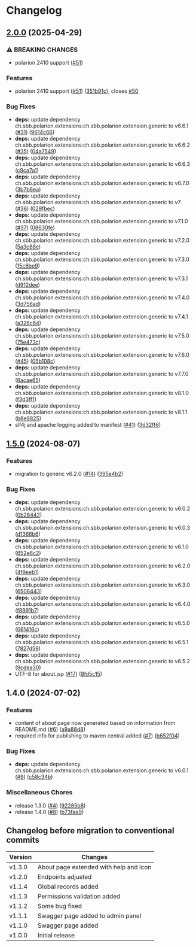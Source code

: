 # Changelog

## [2.0.0](https://github.com/SchweizerischeBundesbahnen/ch.sbb.polarion.extension.api-extender/compare/v1.5.0...v2.0.0) (2025-04-29)


### ⚠ BREAKING CHANGES

* polarion 2410 support ([#51](https://github.com/SchweizerischeBundesbahnen/ch.sbb.polarion.extension.api-extender/issues/51))

### Features

* polarion 2410 support ([#51](https://github.com/SchweizerischeBundesbahnen/ch.sbb.polarion.extension.api-extender/issues/51)) ([351b91c](https://github.com/SchweizerischeBundesbahnen/ch.sbb.polarion.extension.api-extender/commit/351b91cb40aae997e8709274e7f6f8de6bea922d)), closes [#50](https://github.com/SchweizerischeBundesbahnen/ch.sbb.polarion.extension.api-extender/issues/50)


### Bug Fixes

* **deps:** update dependency ch.sbb.polarion.extensions:ch.sbb.polarion.extension.generic to v6.6.1 ([#31](https://github.com/SchweizerischeBundesbahnen/ch.sbb.polarion.extension.api-extender/issues/31)) ([9614c66](https://github.com/SchweizerischeBundesbahnen/ch.sbb.polarion.extension.api-extender/commit/9614c667912fbf40ce6634e1878dbaf9fe493ed8))
* **deps:** update dependency ch.sbb.polarion.extensions:ch.sbb.polarion.extension.generic to v6.6.2 ([#35](https://github.com/SchweizerischeBundesbahnen/ch.sbb.polarion.extension.api-extender/issues/35)) ([04a7549](https://github.com/SchweizerischeBundesbahnen/ch.sbb.polarion.extension.api-extender/commit/04a75499746ccc91f2a6e6e24d5b87486b9798d5))
* **deps:** update dependency ch.sbb.polarion.extensions:ch.sbb.polarion.extension.generic to v6.6.3 ([c9ca7a1](https://github.com/SchweizerischeBundesbahnen/ch.sbb.polarion.extension.api-extender/commit/c9ca7a151324535b62873f6e5f4532b3088b3396))
* **deps:** update dependency ch.sbb.polarion.extensions:ch.sbb.polarion.extension.generic to v6.7.0 ([3b7b6ea](https://github.com/SchweizerischeBundesbahnen/ch.sbb.polarion.extension.api-extender/commit/3b7b6ea6e72f563787cee9e19ff4e42046570cf1))
* **deps:** update dependency ch.sbb.polarion.extensions:ch.sbb.polarion.extension.generic to v7 ([#36](https://github.com/SchweizerischeBundesbahnen/ch.sbb.polarion.extension.api-extender/issues/36)) ([029fbec](https://github.com/SchweizerischeBundesbahnen/ch.sbb.polarion.extension.api-extender/commit/029fbeca2a811bb0396d3b60c0c70b045fdbb59c))
* **deps:** update dependency ch.sbb.polarion.extensions:ch.sbb.polarion.extension.generic to v7.1.0 ([#37](https://github.com/SchweizerischeBundesbahnen/ch.sbb.polarion.extension.api-extender/issues/37)) ([08630fe](https://github.com/SchweizerischeBundesbahnen/ch.sbb.polarion.extension.api-extender/commit/08630fe537d84ed9025c33ce7c9de31091b7f2dd))
* **deps:** update dependency ch.sbb.polarion.extensions:ch.sbb.polarion.extension.generic to v7.2.0 ([5a3c88e](https://github.com/SchweizerischeBundesbahnen/ch.sbb.polarion.extension.api-extender/commit/5a3c88e7c26a0c04f515cd29a0070781942747f0))
* **deps:** update dependency ch.sbb.polarion.extensions:ch.sbb.polarion.extension.generic to v7.3.0 ([15c6be9](https://github.com/SchweizerischeBundesbahnen/ch.sbb.polarion.extension.api-extender/commit/15c6be9fc93f6278dfde32eb20c58e5988fcbce3))
* **deps:** update dependency ch.sbb.polarion.extensions:ch.sbb.polarion.extension.generic to v7.3.1 ([d912dee](https://github.com/SchweizerischeBundesbahnen/ch.sbb.polarion.extension.api-extender/commit/d912dee1037fc26be281176a5e5ace89f3e87297))
* **deps:** update dependency ch.sbb.polarion.extensions:ch.sbb.polarion.extension.generic to v7.4.0 ([3d756ad](https://github.com/SchweizerischeBundesbahnen/ch.sbb.polarion.extension.api-extender/commit/3d756ad468ffc2f6dde4c38b82431759ef4878aa))
* **deps:** update dependency ch.sbb.polarion.extensions:ch.sbb.polarion.extension.generic to v7.4.1 ([a326c64](https://github.com/SchweizerischeBundesbahnen/ch.sbb.polarion.extension.api-extender/commit/a326c643dcdac33f984944a31ded49d58803fc9a))
* **deps:** update dependency ch.sbb.polarion.extensions:ch.sbb.polarion.extension.generic to v7.5.0 ([75e473c](https://github.com/SchweizerischeBundesbahnen/ch.sbb.polarion.extension.api-extender/commit/75e473c507b8dee654fb79eb4fea75a5981c9c0c))
* **deps:** update dependency ch.sbb.polarion.extensions:ch.sbb.polarion.extension.generic to v7.6.0 ([#45](https://github.com/SchweizerischeBundesbahnen/ch.sbb.polarion.extension.api-extender/issues/45)) ([05b108c](https://github.com/SchweizerischeBundesbahnen/ch.sbb.polarion.extension.api-extender/commit/05b108c9d5850790cf7128653b94ba708b2c365f))
* **deps:** update dependency ch.sbb.polarion.extensions:ch.sbb.polarion.extension.generic to v7.7.0 ([6acae65](https://github.com/SchweizerischeBundesbahnen/ch.sbb.polarion.extension.api-extender/commit/6acae650e9db1fafe5b6789ab1b4515e513fc504))
* **deps:** update dependency ch.sbb.polarion.extensions:ch.sbb.polarion.extension.generic to v8.1.0 ([f3d3ff1](https://github.com/SchweizerischeBundesbahnen/ch.sbb.polarion.extension.api-extender/commit/f3d3ff1aed361e40ba2b399df429ff9d15b75cfd))
* **deps:** update dependency ch.sbb.polarion.extensions:ch.sbb.polarion.extension.generic to v8.1.1 ([b8e8825](https://github.com/SchweizerischeBundesbahnen/ch.sbb.polarion.extension.api-extender/commit/b8e8825aaf89633b064424981024a751c78b5bc8))
* slf4j and apache logging added to manifest ([#41](https://github.com/SchweizerischeBundesbahnen/ch.sbb.polarion.extension.api-extender/issues/41)) ([3d32ff6](https://github.com/SchweizerischeBundesbahnen/ch.sbb.polarion.extension.api-extender/commit/3d32ff63f378878c13bb03657dbcb63f288e4889))

## [1.5.0](https://github.com/SchweizerischeBundesbahnen/ch.sbb.polarion.extension.api-extender/compare/v1.4.0...v1.5.0) (2024-08-07)


### Features

* migration to generic v6.2.0 ([#14](https://github.com/SchweizerischeBundesbahnen/ch.sbb.polarion.extension.api-extender/issues/14)) ([395a4b2](https://github.com/SchweizerischeBundesbahnen/ch.sbb.polarion.extension.api-extender/commit/395a4b22d3a44eee0ad37670ff7b2221eec2095d))


### Bug Fixes

* **deps:** update dependency ch.sbb.polarion.extensions:ch.sbb.polarion.extension.generic to v6.0.2 ([0b28442](https://github.com/SchweizerischeBundesbahnen/ch.sbb.polarion.extension.api-extender/commit/0b28442bdb32f85cc892cbd297ef68f61acc89b6))
* **deps:** update dependency ch.sbb.polarion.extensions:ch.sbb.polarion.extension.generic to v6.0.3 ([d1366b6](https://github.com/SchweizerischeBundesbahnen/ch.sbb.polarion.extension.api-extender/commit/d1366b690a2567b0dcb21c1ffaa28c51acd89a13))
* **deps:** update dependency ch.sbb.polarion.extensions:ch.sbb.polarion.extension.generic to v6.1.0 ([652e6c2](https://github.com/SchweizerischeBundesbahnen/ch.sbb.polarion.extension.api-extender/commit/652e6c28e58db87e03f8dfdf512d7b14cbefbfc0))
* **deps:** update dependency ch.sbb.polarion.extensions:ch.sbb.polarion.extension.generic to v6.2.0 ([4f9eeb1](https://github.com/SchweizerischeBundesbahnen/ch.sbb.polarion.extension.api-extender/commit/4f9eeb1f9fd52ff6a230f147429f31d3740053ec))
* **deps:** update dependency ch.sbb.polarion.extensions:ch.sbb.polarion.extension.generic to v6.3.0 ([6508443](https://github.com/SchweizerischeBundesbahnen/ch.sbb.polarion.extension.api-extender/commit/65084439d1af9a1b77695788f74508e4ccc3631b))
* **deps:** update dependency ch.sbb.polarion.extensions:ch.sbb.polarion.extension.generic to v6.4.0 ([f8991b7](https://github.com/SchweizerischeBundesbahnen/ch.sbb.polarion.extension.api-extender/commit/f8991b797719434cbc22e09268dd0183086cf02a))
* **deps:** update dependency ch.sbb.polarion.extensions:ch.sbb.polarion.extension.generic to v6.5.0 ([061416c](https://github.com/SchweizerischeBundesbahnen/ch.sbb.polarion.extension.api-extender/commit/061416c31527e7adbb26b09cdbe0a4332c7c2be6))
* **deps:** update dependency ch.sbb.polarion.extensions:ch.sbb.polarion.extension.generic to v6.5.1 ([7827d59](https://github.com/SchweizerischeBundesbahnen/ch.sbb.polarion.extension.api-extender/commit/7827d5946c7a4d3f990c4b2a5800a6e8bee8d24c))
* **deps:** update dependency ch.sbb.polarion.extensions:ch.sbb.polarion.extension.generic to v6.5.2 ([9cdea30](https://github.com/SchweizerischeBundesbahnen/ch.sbb.polarion.extension.api-extender/commit/9cdea303662f7e70f3aeb86b37ce82568881c38d))
* UTF-8 for about.jsp ([#17](https://github.com/SchweizerischeBundesbahnen/ch.sbb.polarion.extension.api-extender/issues/17)) ([8fd5c15](https://github.com/SchweizerischeBundesbahnen/ch.sbb.polarion.extension.api-extender/commit/8fd5c151858fd3a915c6ced7e8a582505c1fc7b8))

## 1.4.0 (2024-07-02)


### Features

* content of about page now generated based on information from README.md ([#6](https://github.com/SchweizerischeBundesbahnen/ch.sbb.polarion.extension.api-extender/issues/6)) ([a9a88d8](https://github.com/SchweizerischeBundesbahnen/ch.sbb.polarion.extension.api-extender/commit/a9a88d8d43e6c19cc1261b2e56817c26b42cf923))
* required info for publishing to maven central added ([#7](https://github.com/SchweizerischeBundesbahnen/ch.sbb.polarion.extension.api-extender/issues/7)) ([b652f04](https://github.com/SchweizerischeBundesbahnen/ch.sbb.polarion.extension.api-extender/commit/b652f04f03d5fc96a8c7ac2e448f4992cdc1ae33))


### Bug Fixes

* **deps:** update dependency ch.sbb.polarion.extensions:ch.sbb.polarion.extension.generic to v6.0.1 ([#9](https://github.com/SchweizerischeBundesbahnen/ch.sbb.polarion.extension.api-extender/issues/9)) ([c58c34b](https://github.com/SchweizerischeBundesbahnen/ch.sbb.polarion.extension.api-extender/commit/c58c34b71f219e5e9bc3b428dd51f41af23b36f8))


### Miscellaneous Chores

* release 1.3.0 ([#4](https://github.com/SchweizerischeBundesbahnen/ch.sbb.polarion.extension.api-extender/issues/4)) ([92285b8](https://github.com/SchweizerischeBundesbahnen/ch.sbb.polarion.extension.api-extender/commit/92285b8565ad499cbb7aca9d5f3ecd2058260fd1))
* release 1.4.0 ([#8](https://github.com/SchweizerischeBundesbahnen/ch.sbb.polarion.extension.api-extender/issues/8)) ([b73fae9](https://github.com/SchweizerischeBundesbahnen/ch.sbb.polarion.extension.api-extender/commit/b73fae91fb0cefa94396c4086a3a80083b510e08))

## Changelog before migration to conventional commits

| Version | Changes                                |
|---------|----------------------------------------|
| v1.3.0  | About page extended with help and icon |
| v1.2.0  | Endpoints adjusted                     |
| v1.1.4  | Global records added                   |
| v1.1.3  | Permissions validation added           |
| v1.1.2  | Some bug fixed                         |
| v1.1.1  | Swagger page added to admin panel      |
| v1.1.0  | Swagger page added                     |
| v1.0.0  | Initial release                        |
